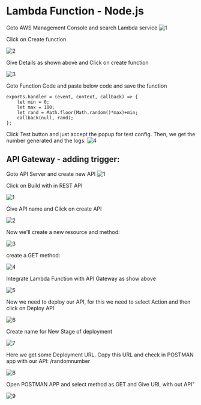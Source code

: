 # Lambda Function - Node.js

Goto AWS Management Console and search Lambda service 
![1](https://user-images.githubusercontent.com/63221837/83593478-7bcf5580-a57a-11ea-9948-21df825f22f0.png)

Click on Create function

![2](https://user-images.githubusercontent.com/63221837/83593481-7d008280-a57a-11ea-95f9-c6ee88c98515.png)

Give Details as shown above and Click on create function

![3](https://user-images.githubusercontent.com/63221837/83593484-7d991900-a57a-11ea-80a1-39dfe99bce33.png)

Goto Function Code and paste below code and save the function

    exports.handler = (event, context, callback) => {
        let min = 0;
        let max = 100;
        let rand = Math.floor(Math.random()*max)+min;
        callback(null, rand);
    };

Click Test button and just accept the popup for test config. Then, we get the number generated and the logs:
![4](https://user-images.githubusercontent.com/63221837/83593486-7d991900-a57a-11ea-97f1-8d8bc4903047.png)

API Gateway - adding trigger:
--------
Goto API Server and create new API
![1](https://user-images.githubusercontent.com/63221837/83548744-e3a58200-a521-11ea-8b07-b2893124abb8.png)

Click on Build with in REST API

![1](https://user-images.githubusercontent.com/63221837/83594326-95719c80-a57c-11ea-8f6a-389043ede85a.png)

Give API name and Click on create API

![2](https://user-images.githubusercontent.com/63221837/83594328-96a2c980-a57c-11ea-9efa-a2ed7aae1e19.png)

Now we'll create a new resource and method:

![3](https://user-images.githubusercontent.com/63221837/83594330-96a2c980-a57c-11ea-9255-9ddb19673ea5.png)

create a GET method:

![4](https://user-images.githubusercontent.com/63221837/83594331-973b6000-a57c-11ea-9425-647532f3a661.png)

Integrate Lambda Function with API Gateway as show above

![5](https://user-images.githubusercontent.com/63221837/83594333-973b6000-a57c-11ea-86d4-ef821e71c4e0.png)

Now we need to deploy our API, for this we need to select Action and then click on Deploy API

![6](https://user-images.githubusercontent.com/63221837/83594336-97d3f680-a57c-11ea-88db-52ec276dbf1b.png)

Create name for New Stage of deployment

![7](https://user-images.githubusercontent.com/63221837/83594337-986c8d00-a57c-11ea-914e-344ebafd6968.png)

Here we get some Deployment URL. Copy this URL and check in POSTMAN app with our API: /randomnumber

![8](https://user-images.githubusercontent.com/63221837/83594338-99052380-a57c-11ea-8002-bbdd89285b29.png)

Open POSTMAN APP and select method as GET and Give URL with out API"

![9](https://user-images.githubusercontent.com/63221837/83594339-99052380-a57c-11ea-9467-76198ce20d68.png)
